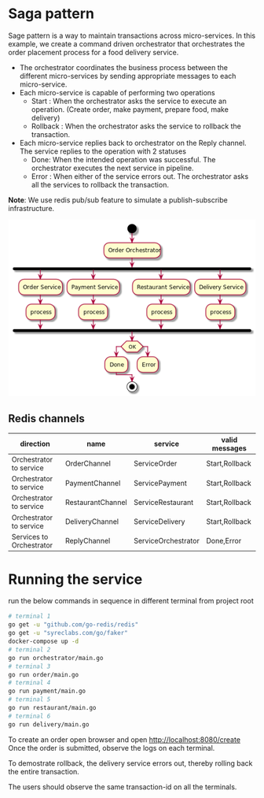 # Saga pattern

Sage pattern is a way to maintain transactions across micro-services. In this example, we create a command driven orchestrator that orchestrates the order placement process for a 
food delivery service. 

- The orchestrator coordinates the business process between the different micro-services by sending appropriate messages to each micro-service.
- Each micro-service is capable of performing two operations
    - Start : When the orchestrator asks the service to execute an operation. (Create order, make payment, prepare food, make delivery)
    - Rollback : When the orchestrator asks the service to rollback the transaction.
- Each micro-service replies back to orchestrator on the Reply channel. The service replies to the operation with 2 statuses
    - Done: When the intended operation was successful. The orchestrator executes the next service in pipeline.
    - Error : When either of the service errors out. The orchestrator asks all the services to rollback the transaction. 

**Note**: We use redis pub/sub feature to simulate a publish-subscribe infrastructure.

![](uml/use_case_v2.png)

## Redis channels
|direction  | name  | service| valid messages|
|---|---|----|---|
|  Orchestrator to service | OrderChannel | ServiceOrder| Start,Rollback|
|  Orchestrator to service | PaymentChannel  | ServicePayment | Start,Rollback|
|  Orchestrator to service | RestaurantChannel  | ServiceRestaurant | Start,Rollback|
|  Orchestrator to service | DeliveryChannel  | ServiceDelivery | Start,Rollback|
|  Services to Orchestrator | ReplyChannel  | ServiceOrchestrator | Done,Error|

# Running the service
run the below commands in sequence in different terminal from project root
```bash
# terminal 1
go get -u "github.com/go-redis/redis"
go get -u "syreclabs.com/go/faker"
docker-compose up -d 
# terminal 2
go run orchestrator/main.go 
# terminal 3
go run order/main.go
# terminal 4
go run payment/main.go
# terminal 5
go run restaurant/main.go
# terminal 6
go run delivery/main.go
```

To create an order open browser and open [http://localhost:8080/create](http://localhost:8080/create)
Once the order is submitted, observe the logs on each terminal.

To demostrate rollback, the delivery service errors out, thereby rolling back the entire transaction.

The users should observe the same transaction-id on all the terminals.